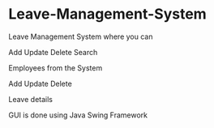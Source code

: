 # Leave-Management-System

Leave Management System where you can 

Add
Update
Delete
Search 

Employees from the System

Add
Update
Delete 

Leave details 

GUI is done using Java Swing Framework
